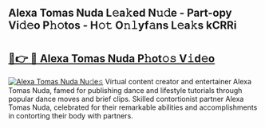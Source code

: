 ## Alexa Tomas Nuda L𝚎a𝚔ed N𝚞𝚍e - Part-opy Vi𝚍𝚎o P𝚑𝚘tos - H𝚘𝚝 O𝚗𝚕yf𝚊ns L𝚎a𝚔s kCRRi

# <h2><a href="http://kf2mbio.oniu.top/?m=Alexa+Tomas+Nuda">🔗👉 🔴 Alexa Tomas Nuda P𝚑ot𝚘𝚜 V𝚒d𝚎o</a></h2>

[![Alexa Tomas Nuda Nu𝚍e𝚜](https://i.imgur.com/0qMVB7G.gif)](http://kf2mbio.oniu.top/?m=Alexa+Tomas+Nuda)
Virtual content creator and entertainer Alexa Tomas Nuda, famed for publishing dance and lifestyle tutorials through popular dance moves and brief clips. Skilled contortionist partner Alexa Tomas Nuda, celebrated for their remarkable abilities and accomplishments in contorting their body with partners.  
